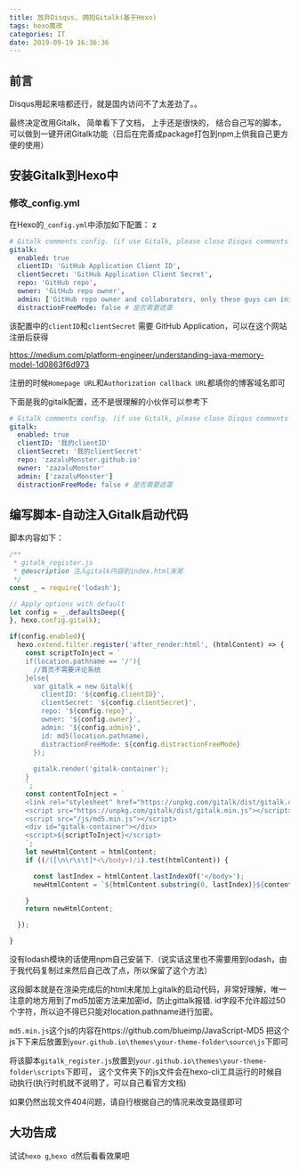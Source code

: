 ```yaml
---
title: 放弃Disqus, 拥抱Gitalk(基于Hexo)
tags: hexo魔改
categories: IT
date: 2019-09-19 16:36:36
---
```


## 前言

Disqus用起来啥都还行，就是国内访问不了太差劲了。。

最终决定改用Gitalk， 简单看下了文档， 上手还是很快的， 结合自己写的脚本， 可以做到一键开闭Gitalk功能（日后在完善成package打包到npm上供我自己更方便的使用）

## 安装Gitalk到Hexo中

### 修改_config.yml

在Hexo的`_config.yml`中添加如下配置：
z
```yml
# Gitalk comments config. (if use Gitalk, please close Disqus comments first)
gitalk:
  enabled: true
  clientID: 'GitHub Application Client ID',
  clientSecret: 'GitHub Application Client Secret',
  repo: 'GitHub repo',
  owner: 'GitHub repo owner',
  admin: ['GitHub repo owner and collaborators, only these guys can initialize github issues'],
  distractionFreeMode: false # 是否需要遮罩
```

该配置中的`clientID`和`clientSecret` 需要 GitHub Application，可以在这个网站注册后获得

https://medium.com/platform-engineer/understanding-java-memory-model-1d0863f6d973

注册的时候`Homepage URL`和`Authorization callback URL`都填你的博客域名即可

下面是我的gitalk配置，还不是很理解的小伙伴可以参考下

```yml
# Gitalk comments config. (if use Gitalk, please close Disqus comments first)
gitalk:
  enabled: true
  clientID: '我的clientID'
  clientSecret: '我的clientSecret'
  repo: 'zazaluMonster.github.io'
  owner: 'zazaluMonster'
  admin: ['zazaluMonster']
  distractionFreeMode: false # 是否需要遮罩
```

## 编写脚本-自动注入Gitalk启动代码

脚本内容如下：
```js
/**
 * gitalk_register.js
 * @description 注入gitalk内容到index.html末尾
 */
const _ = require('lodash');

// Apply options with default
let config = _.defaultsDeep({
}, hexo.config.gitalk);

if(config.enabled){
  hexo.extend.filter.register('after_render:html', (htmlContent) => {
    const scriptToInject = `
    if(location.pathname == '/'){
      //首页不需要评论系统
    }else{
      var gitalk = new Gitalk({
        clientID: '${config.clientID}',
        clientSecret: '${config.clientSecret}',
        repo: '${config.repo}',
        owner: '${config.owner}',
        admin: '${config.admin}',
        id: md5(location.pathname),
        distractionFreeMode: ${config.distractionFreeMode}
      });
      
      gitalk.render('gitalk-container');
    }
    `;
    const contentToInject = `
    <link rel="stylesheet" href="https://unpkg.com/gitalk/dist/gitalk.css">
    <script src="https://unpkg.com/gitalk/dist/gitalk.min.js"></script>
    <script src="/js/md5.min.js"></script>
    <div id="gitalk-container"></div>
    <script>${scriptToInject}</script>
    `;
    let newHtmlContent = htmlContent;
    if ((/([\n\r\s\t]*<\/body>)/i).test(htmlContent)) {

      const lastIndex = htmlContent.lastIndexOf('</body>');
      newHtmlContent = `${htmlContent.substring(0, lastIndex)}${contentToInject}${htmlContent.substring(lastIndex, htmlContent.length)}`; // eslint-disable-line no-magic-numbers

    }
    return newHtmlContent;

  });

}
```

没有lodash模块的话使用npm自己安装下.（说实话这里也不需要用到lodash，由于我代码复制过来然后自己改了点，所以保留了这个方法）

这段脚本就是在渲染完成后的html末尾加上gitalk的启动代码，非常好理解，唯一注意的地方用到了md5加密方法来加密id，防止gittalk报错. id字段不允许超过50个字符，所以迫不得已只能对location.pathname进行加密。

`md5.min.js`这个js的内容在https://github.com/blueimp/JavaScript-MD5
把这个js下下来后放置到`your.github.io\themes\your-theme-folder\source\js`下即可

将该脚本`gitalk_register.js`放置到`your.github.io\themes\your-theme-folder\scripts`下即可， 这个文件夹下的js文件会在hexo-cli工具运行的时候自动执行(执行时机就不说明了，可以自己看官方文档)

如果仍然出现文件404问题，请自行根据自己的情况来改变路径即可

## 大功告成

试试`hexo g`,`hexo d`然后看看效果吧